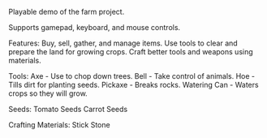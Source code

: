 Playable demo of the farm project.

Supports gamepad, keyboard, and mouse controls.

Features:
Buy, sell, gather, and manage items.
Use tools to clear and prepare the land for growing crops.
Craft better tools and weapons using materials.

Tools:
Axe - Use to chop down trees.
Bell - Take control of animals.
Hoe - Tills dirt for planting seeds.
Pickaxe - Breaks rocks.
Watering Can - Waters crops so they will grow.

Seeds:
Tomato Seeds
Carrot Seeds

Crafting Materials:
Stick
Stone
